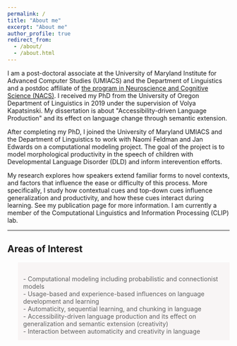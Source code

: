 ```yaml
---
permalink: /
title: "About me"
excerpt: "About me"
author_profile: true
redirect_from: 
  - /about/
  - /about.html
---
```



I am a post-doctoral associate at the University of Maryland Institute for Advanced Computer Studies (UMIACS) and the Department of Linguistics and a postdoc affiliate of [the program in Neuroscience and Cognitive Science (NACS)](https://nacs.umd.edu). I received my PhD from the University of Oregon Department of Linguistics in 2019 under the supervision of Volya Kapatsinski. My dissertation is about "Accessibility-driven Language Production" and its effect on language change through semantic extension. 

After completing my PhD, I joined the University of Maryland UMIACS and the Department of Linguistics to work with Naomi Feldman and Jan Edwards on a computational modeling project. The goal of the project is to model morphological productivity in the speech of children with Developmental Language Disorder (DLD) and inform interevention efforts. 

My research explores how speakers extend familiar forms to novel contexts, and factors that influence the ease or difficulty of this process. More specifically, I study how contextual cues and top-down cues influence generalization and productivity, and how these cues interact during learning. See my publication page for more information. I am currently a member of the Computational Linguistics and Information Processing (CLIP) lab.

---

## Areas of Interest
<blockquote style="border: 2px solid #F8F5F5; padding: 10px; background-color: #F8F5F5;"> 
<br> - Computational modeling including probabilistic and connectionist models
<br> - Usage-based and experience-based influences on language development and learning
<br> - Automaticity, sequential learning, and chunking in language
<br> - Accessibility-driven language production and its effect on generalization and semantic extension (creativity)
<br> - Interaction between automaticity and creativity in language
</blockquote>
